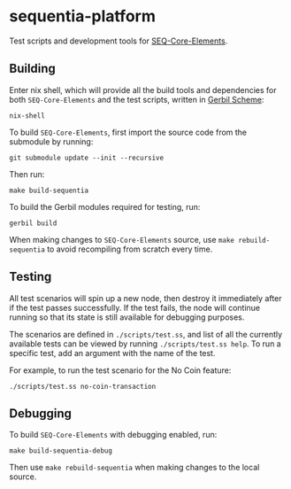 # sequentia-platform

Test scripts and development tools for [SEQ-Core-Elements](https://github.com/SequentiaSEQ/SEQ-Core-Elements).

## Building

Enter nix shell, which will provide all the build tools and dependencies for both `SEQ-Core-Elements` and the test scripts, written in [Gerbil Scheme](https://gerbil.scheme.org/):
```shell
nix-shell
```
To build `SEQ-Core-Elements`, first import the source code from the submodule by running:
```shell
git submodule update --init --recursive
```
Then run:
```shell
make build-sequentia
```
To build the Gerbil modules required for testing, run:
```shell
gerbil build
```
When making changes to `SEQ-Core-Elements` source, use `make rebuild-sequentia` to avoid recompiling from scratch every time.

## Testing

All test scenarios will spin up a new node, then destroy it immediately after if the test passes successfully. If the test fails, the node will continue running so that its state is still available for debugging purposes.

The scenarios are defined in `./scripts/test.ss`, and list of all the currently available tests can be viewed by running `./scripts/test.ss help`. To run a specific test, add an argument with the name of the test.

For example, to run the test scenario for the No Coin feature:
```shell
./scripts/test.ss no-coin-transaction
```

## Debugging

To build `SEQ-Core-Elements` with debugging enabled, run:
```shell
make build-sequentia-debug
```
Then use `make rebuild-sequentia` when making changes to the local source.

